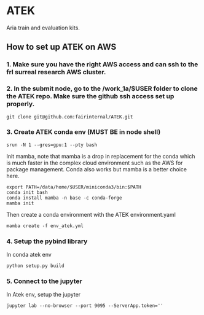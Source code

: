 # ATEK
Aria train and evaluation kits.

## How to set up ATEK on AWS
### 1. Make sure you have the right AWS access and can ssh to the frl surreal research AWS cluster.
### 2. In the submit node, go to the /work_1a/$USER folder to clone the ATEK repo. Make sure the github ssh access set up properly.
```
git clone git@github.com:fairinternal/ATEK.git
```

### 3. Create ATEK conda env (MUST BE in node shell)
```
srun -N 1 --gres=gpu:1 --pty bash
```

Init mamba, note that mamba is a drop in replacement for the conda which is much faster in the complex cloud environment such
as the AWS for package management. Conda also works but mamba is a better choice here.
```
export PATH=/data/home/$USER/miniconda3/bin:$PATH
conda init bash
conda install mamba -n base -c conda-forge
mamba init
```

Then create a conda environment with the ATEK environment.yaml

```
mamba create -f env_atek.yml
```

### 4. Setup the pybind library
In conda atek env
```
python setup.py build
```

### 5. Connect to the jupyter
In Atek env, setup the jupyter
```
jupyter lab --no-browser --port 9095 --ServerApp.token=''
```
